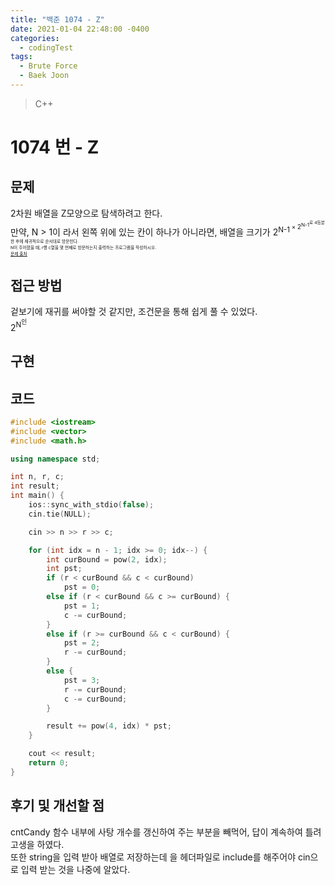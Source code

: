 ```yaml
---
title: "백준 1074 - Z"
date: 2021-01-04 22:48:00 -0400
categories: 
  - codingTest
tags:
  - Brute Force
  - Baek Joon
---
```


> C++ 

1074 번 - Z
=============
 
## 문제
 2차원 배열을 Z모양으로 탐색하려고 한다.  
 만약, N > 1이 라서 왼쪽 위에 있는 칸이 하나가 아니라면, 배열을 크기가 2<sup>N-1<sup> × 2<sup>N-1<sup>로 4등분 한 후에 재귀적으로 순서대로 방문한다.  
N이 주어졌을 때, r행 c열을 몇 번째로 방문하는지 출력하는 프로그램을 작성하시오.  
[문제 출처](https://www.acmicpc.net/problem/1074)

## 접근 방법 
겉보기에 재귀를 써야할 것 같지만, 조건문을 통해 쉽게 풀 수 있었다.  
2<sup>N<sup>인
## 구현

## 코드
```c++
#include <iostream>
#include <vector>
#include <math.h>

using namespace std;

int n, r, c;
int result;
int main() {
	ios::sync_with_stdio(false);
	cin.tie(NULL);

	cin >> n >> r >> c;

	for (int idx = n - 1; idx >= 0; idx--) {
		int curBound = pow(2, idx);		
		int pst;
		if (r < curBound && c < curBound) 
			pst = 0;
		else if (r < curBound && c >= curBound) {
			pst = 1;
			c -= curBound;
		}
		else if (r >= curBound && c < curBound) {
			pst = 2;
			r -= curBound;
		}
		else {
			pst = 3;
			r -= curBound;
			c -= curBound;
		}

		result += pow(4, idx) * pst;
	}

	cout << result;
	return 0;
}

```

## 후기 및 개선할 점
cntCandy 함수 내부에 사탕 개수를 갱신하여 주는 부분을 빼먹어, 답이 계속하여 틀려 고생을 하였다.  
또한 string을 입력 받아 배열로 저장하는데 <string>을 헤더파일로 include를 해주어야 cin으로 입력 받는 것을 나중에 알았다.  